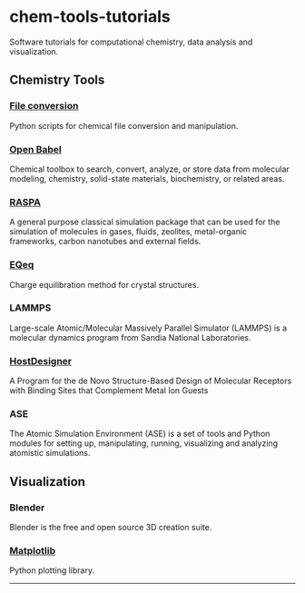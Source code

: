 chem-tools-tutorials
====================

Software tutorials for computational chemistry, data analysis and visualization.

Chemistry Tools
---------------
### [File conversion][file-conversion]
Python scripts for chemical file conversion and manipulation.

### [Open Babel][obabel-page]
Chemical toolbox to search, convert, analyze, or store data from molecular modeling, chemistry, solid-state materials, biochemistry, or related areas.

### [RASPA][raspa-page]
A general purpose classical simulation package that can be used for the simulation of molecules in gases, fluids, zeolites, metal-organic frameworks, carbon nanotubes and external fields.

### [EQeq][eqeq-page]
Charge equilibration method for crystal structures.

### LAMMPS
Large-scale Atomic/Molecular Massively Parallel Simulator (LAMMPS) is a molecular dynamics program from Sandia National Laboratories.

### [HostDesigner][hd-page]
A Program for the de Novo Structure-Based Design of Molecular Receptors with Binding Sites that Complement Metal Ion Guests

### ASE
The Atomic Simulation Environment (ASE) is a set of tools and Python modules for setting up, manipulating, running, visualizing and analyzing atomistic simulations.

Visualization
-------------

### Blender
Blender is the free and open source 3D creation suite.

### [Matplotlib][matplotlib-page]
Python plotting library.

---------------------------------------------------------------------------------------------------
[obabel-page]: https://kbsezginel.github.io/chem-tools-tutorials/openbabel
[eqeq-page]: https://kbsezginel.github.io/chem-tools-tutorials/eqeq
[raspa-page]: https://kbsezginel.github.io/chem-tools-tutorials/raspa
[hd-page]: https://kbsezginel.github.io/chem-tools-tutorials/hostdesigner
[matplotlib-page]: https://kbsezginel.github.io/chem-tools-tutorials/matplotlib
[file-conversion]: https://kbsezginel.github.io/chem-tools-tutorials/file-conversion
